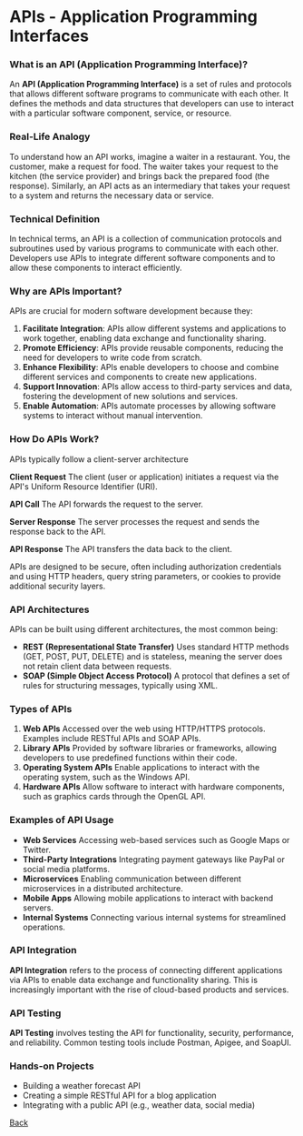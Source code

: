 # APIs - Application Programming Interfaces

### What is an API (Application Programming Interface)?

An **API (Application Programming Interface)** is a set of rules and protocols that allows different software programs to communicate with each other. It defines the methods and data structures that developers can use to interact with a particular software component, service, or resource. 

### Real-Life Analogy

To understand how an API works, imagine a waiter in a restaurant. You, the customer, make a request for food. The waiter takes your request to the kitchen (the service provider) and brings back the prepared food (the response). Similarly, an API acts as an intermediary that takes your request to a system and returns the necessary data or service.

### Technical Definition

In technical terms, an API is a collection of communication protocols and subroutines used by various programs to communicate with each other. Developers use APIs to integrate different software components and to allow these components to interact efficiently.

### Why are APIs Important?

APIs are crucial for modern software development because they:

1. **Facilitate Integration**: APIs allow different systems and applications to work together, enabling data exchange and functionality sharing.
2. **Promote Efficiency**: APIs provide reusable components, reducing the need for developers to write code from scratch.
3. **Enhance Flexibility**: APIs enable developers to choose and combine different services and components to create new applications.
4. **Support Innovation**: APIs allow access to third-party services and data, fostering the development of new solutions and services.
5. **Enable Automation**: APIs automate processes by allowing software systems to interact without manual intervention.

### How Do APIs Work?

APIs typically follow a client-server architecture

**Client Request** The client (user or application) initiates a request via the API's Uniform Resource Identifier (URI).

**API Call** The API forwards the request to the server.

**Server Response** The server processes the request and sends the response back to the API.

**API Response** The API transfers the data back to the client.

APIs are designed to be secure, often including authorization credentials and using HTTP headers, query string parameters, or cookies to provide additional security layers.

### API Architectures

APIs can be built using different architectures, the most common being:

- **REST (Representational State Transfer)** Uses standard HTTP methods (GET, POST, PUT, DELETE) and is stateless, meaning the server does not retain client data between requests.
- **SOAP (Simple Object Access Protocol)** A protocol that defines a set of rules for structuring messages, typically using XML.

### Types of APIs

1. **Web APIs** Accessed over the web using HTTP/HTTPS protocols. Examples include RESTful APIs and SOAP APIs.
2. **Library APIs** Provided by software libraries or frameworks, allowing developers to use predefined functions within their code.
3. **Operating System APIs** Enable applications to interact with the operating system, such as the Windows API.
4. **Hardware APIs** Allow software to interact with hardware components, such as graphics cards through the OpenGL API.

### Examples of API Usage

- **Web Services** Accessing web-based services such as Google Maps or Twitter.
- **Third-Party Integrations** Integrating payment gateways like PayPal or social media platforms.
- **Microservices** Enabling communication between different microservices in a distributed architecture.
- **Mobile Apps** Allowing mobile applications to interact with backend servers.
- **Internal Systems** Connecting various internal systems for streamlined operations.

### API Integration

**API Integration** refers to the process of connecting different applications via APIs to enable data exchange and functionality sharing. This is increasingly important with the rise of cloud-based products and services.

### API Testing

**API Testing** involves testing the API for functionality, security, performance, and reliability. Common testing tools include Postman, Apigee, and SoapUI.

### Hands-on Projects
    
- Building a weather forecast API
- Creating a simple RESTful API for a blog application
- Integrating with a public API (e.g., weather data, social media)

[Back](../random.md)
